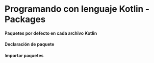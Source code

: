 # Programando con lenguaje Kotlin - Packages

#### Paquetes por defecto en cada archivo Kotlin

#### Declaración de paquete

#### Importar paquetes